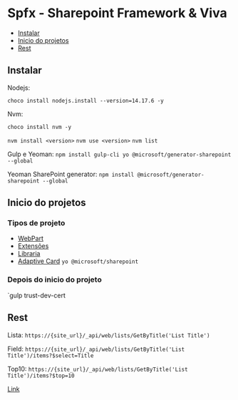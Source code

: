 # Spfx - Sharepoint Framework & Viva

- [Instalar](#instalar)
- [Inicio do projetos](#inicio-do-projetos)
- [Rest](#rest)

## Instalar
Nodejs:

`choco install nodejs.install --version=14.17.6 -y`

Nvm:

`choco install nvm -y`

`nvm install <version>`
`nvm use <version>`
`nvm list`

Gulp e Yeoman:
`npm install gulp-cli yo @microsoft/generator-sharepoint --global`

Yeoman SharePoint generator:
`npm install @microsoft/generator-sharepoint --global`


## Inicio do projetos

### Tipos de projeto
- [WebPart](https://docs.microsoft.com/en-us/sharepoint/dev/spfx/web-parts/guidance/simplify-adding-web-parts-with-preconfigured-entries)
- [Extensões](https://docs.microsoft.com/en-us/sharepoint/dev/spfx/extensions/overview-extensions)
- [Libraria](https://docs.microsoft.com/en-us/sharepoint/dev/spfx/library-component-overview)
- [Adaptive Card](https://docs.microsoft.com/en-us/sharepoint/dev/spfx/viva/get-started/build-first-sharepoint-adaptive-card-extension)
`yo @microsoft/sharepoint`

### Depois do inicio do projeto

`gulp trust-dev-cert

## Rest
Lista: `https://{site_url}/_api/web/lists/GetByTitle('List Title')`

Field: `https://{site_url}/_api/web/lists/GetByTitle('List Title')/items?$select=Title`

Top10: `https://{site_url}/_api/web/lists/GetByTitle('List Title')/items?$top=10`

[Link](https://docs.microsoft.com/en-us/sharepoint/dev/apis/syntex/syntex-model-rest-api)